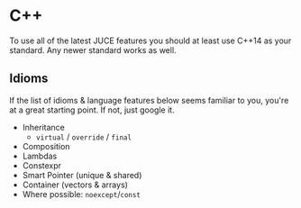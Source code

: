 # C++

To use all of the latest JUCE features you should at least use C++14 as your standard. Any newer standard works as well.

## Idioms

If the list of idioms & language features below seems familiar to you, you're at a great starting point. If not, just google it.

- Inheritance
  - `virtual` / `override` / `final`
- Composition
- Lambdas
- Constexpr
- Smart Pointer (unique & shared)
- Container (vectors & arrays)
- Where possible: `noexcept`/`const`
